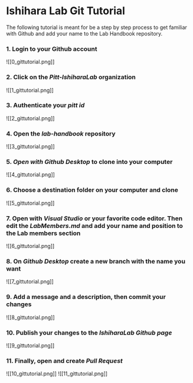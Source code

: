 # Ishihara Lab Git Tutorial

The following tutorial is meant for be a step by step process to get familiar with Github and add your name to the Lab Handbook repository.

### 1. Login to your Github account
![[0_gittutorial.png]]
### 2. Click on the *Pitt-IshiharaLab* organization
![[1_gittutorial.png]]
### 3. Authenticate your *pitt id*
![[2_gittutorial.png]]
### 4. Open the *lab-handbook* repository
![[3_gittutorial.png]]
### 5. *Open with Github Desktop* to clone into your computer
![[4_gittutorial.png]]
### 6. Choose a destination folder on your computer and clone
![[5_gittutorial.png]]

### 7. Open with *Visual Studio* or your favorite code editor. Then edit the *LabMembers.md* and add your name and position to the Lab members section
![[6_gittutorial.png]]
### 8. On *Github Desktop* create a new branch with the name you want
![[7_gittutorial.png]]
### 9. Add a message and a description, then commit your changes
![[8_gittutorial.png]]
### 10. Publish your changes to the *IshiharaLab Github page*
![[9_gittutorial.png]]
### 11. Finally, open and create *Pull Request*
![[10_gittutorial.png]]
![[11_gittutorial.png]]
